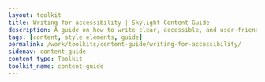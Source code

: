 ```yaml
---
layout: toolkit
title: Writing for accessibility | Skylight Content Guide
description: A guide on how to write clear, accessible, and user-friendly content at Skylight.
tags: [content, style elements, guide]
permalink: /work/toolkits/content-guide/writing-for-accessibility/
sidenav: content_guide
content_type: Toolkit
toolkit_name: content-guide
---
```


